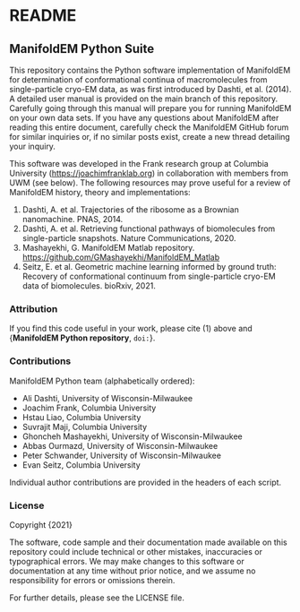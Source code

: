 # README
## ManifoldEM Python Suite

This repository contains the Python software implementation of ManifoldEM for determination of conformational continua of macromolecules from single-particle cryo-EM data, as was first introduced by Dashti, et al. (2014). A detailed user manual is provided on the main branch of this repository. Carefully going through this manual will prepare you for running ManifoldEM on your own data sets. If you have any questions about ManifoldEM after reading this entire document, carefully check the ManifoldEM GitHub forum for similar inquiries or, if no similar posts exist, create a new thread detailing your inquiry. 

This software was developed in the Frank research group at Columbia University (https://joachimfranklab.org) in collaboration with members from UWM (see below). The following resources may prove useful for a review of ManifoldEM history, theory and implementations:
1. Dashti, A. et al. Trajectories of the ribosome as a Brownian nanomachine. PNAS, 2014.
2. Dashti, A. et al. Retrieving functional pathways of biomolecules from single-particle snapshots. Nature Communications, 2020.
3. Mashayekhi, G. ManifoldEM Matlab repository. https://github.com/GMashayekhi/ManifoldEM_Matlab
4. Seitz, E. et al. Geometric machine learning informed by ground truth: Recovery of conformational continuum from single-particle cryo-EM data of biomolecules. bioRxiv, 2021.

### Attribution
If you find this code useful in your work, please cite (1) above and {**ManifoldEM Python repository**, `doi:`}.

### Contributions
ManifoldEM Python team (alphabetically ordered):

- Ali Dashti, University of Wisconsin-Milwaukee
- Joachim Frank, Columbia University
- Hstau Liao, Columbia University
- Suvrajit Maji, Columbia University
- Ghoncheh Mashayekhi, University of Wisconsin-Milwaukee
- Abbas Ourmazd, University of Wisconsin-Milwaukee
- Peter Schwander, University of Wisconsin-Milwaukee
- Evan Seitz, Columbia University

Individual author contributions are provided in the headers of each script.

### License
Copyright {2021}

The software, code sample and their documentation made available on this repository could include technical or other mistakes, inaccuracies or typographical errors. We may make changes to this software or documentation at any time without prior notice, and we assume no responsibility for errors or omissions therein.

For further details, please see the LICENSE file. 